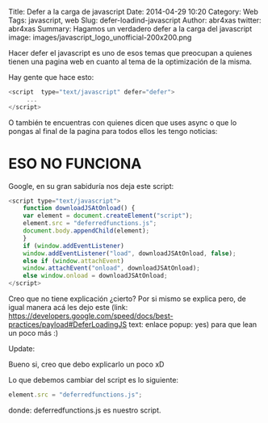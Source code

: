 Title: Defer a la carga de javascript
Date: 2014-04-29 10:20
Category: Web
Tags: javascript, web
Slug: defer-loadind-javascript
Author: abr4xas
twitter: abr4xas
Summary: Hagamos un verdadero defer a la carga del javascript
image: images/javascript_logo_unofficial-200x200.png

Hacer defer el javascript es uno de esos temas que preocupan a quienes tienen una pagina web en cuanto al tema de la optimización de la misma.

Hay gente que hace esto: 
```javascript
<script  type="text/javascript" defer="defer">
     ...
</script>
```     
O también te encuentras con quienes dicen que uses async o que lo pongas al final de la pagina para todos ellos les tengo noticias:

# ESO NO FUNCIONA
Google, en su gran sabiduría nos deja este script:
```javascript
<script type="text/javascript">
    function downloadJSAtOnload() {
    var element = document.createElement("script");
    element.src = "deferredfunctions.js";
    document.body.appendChild(element);
    }
    if (window.addEventListener)
    window.addEventListener("load", downloadJSAtOnload, false);
    else if (window.attachEvent)
    window.attachEvent("onload", downloadJSAtOnload);
    else window.onload = downloadJSAtOnload;
</script>
```

Creo que no tiene explicación ¿cierto? Por si mismo se explica pero, de igual manera acá les dejo este (link: https://developers.google.com/speed/docs/best-practices/payload#DeferLoadingJS text: enlace popup: yes) para que lean un poco más :)

Update:

Bueno si, creo que debo explicarlo un poco xD

Lo que debemos cambiar del script es lo siguiente:

```javascript
element.src = "deferredfunctions.js";
```

donde: deferredfunctions.js es nuestro script.